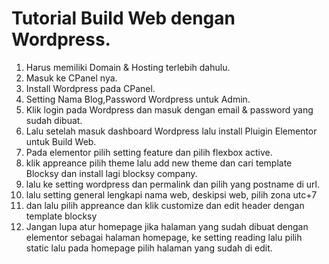 # Tutorial Build Web dengan Wordpress.
1. Harus memiliki Domain & Hosting terlebih dahulu.
2. Masuk ke CPanel nya.
3. Install Wordpress pada CPanel.
4. Setting Nama Blog,Password Wordpress untuk Admin.
5. Klik login pada Wordpress dan masuk dengan email & password yang sudah dibuat.
6. Lalu setelah masuk dashboard Wordpress lalu install Pluigin Elementor untuk Build Web.
7. Pada elementor pilih setting feature dan pilih flexbox active.
8. klik appreance pilih theme lalu add new theme dan cari template Blocksy dan install lagi blocksy company.
9. lalu ke setting wordpress dan permalink dan pilih yang postname di url.
10. lalu setting general lengkapi nama web, deskipsi web, pilih zona utc+7
11. dan lalu pilih appreance dan klik customize dan edit header dengan template blocksy
12. Jangan lupa atur homepage jika halaman yang sudah dibuat dengan elementor sebagai halaman homepage, ke setting reading lalu pilih static lalu pada homepage pilih halaman yang sudah di edit.
